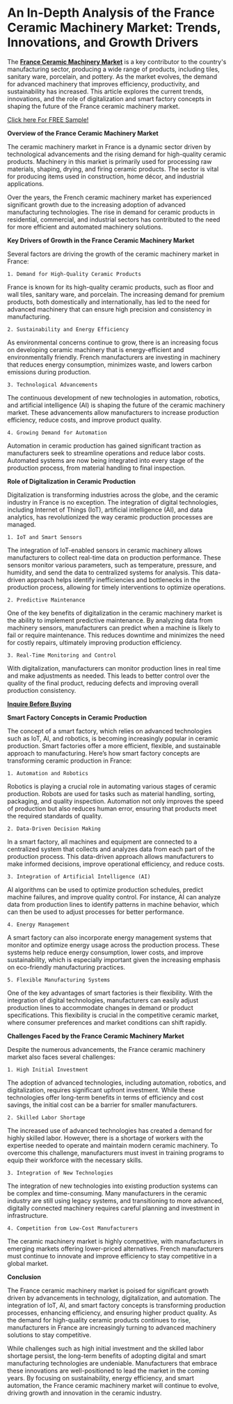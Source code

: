 # An In-Depth Analysis of the France Ceramic Machinery Market: Trends, Innovations, and Growth Drivers

The **[France Ceramic Machinery Market](https://www.nextmsc.com/report/france-ceramic-machinery-market)** is a key contributor to the country's manufacturing sector, producing a wide range of products, including tiles, sanitary ware, porcelain, and pottery. As the market evolves, the demand for advanced machinery that improves efficiency, productivity, and sustainability has increased. This article explores the current trends, innovations, and the role of digitalization and smart factory concepts in shaping the future of the France ceramic machinery market.



[Click here For FREE Sample!](https://www.nextmsc.com/france-ceramic-machinery-market/request-sample)



**Overview of the France Ceramic Machinery Market**



The ceramic machinery market in France is a dynamic sector driven by technological advancements and the rising demand for high-quality ceramic products. Machinery in this market is primarily used for processing raw materials, shaping, drying, and firing ceramic products. The sector is vital for producing items used in construction, home décor, and industrial applications.

Over the years, the French ceramic machinery market has experienced significant growth due to the increasing adoption of advanced manufacturing technologies. The rise in demand for ceramic products in residential, commercial, and industrial sectors has contributed to the need for more efficient and automated machinery solutions.



**Key Drivers of Growth in the France Ceramic Machinery Market**


Several factors are driving the growth of the ceramic machinery market in France:
    
  
    1. Demand for High-Quality Ceramic Products
France is known for its high-quality ceramic products, such as floor and wall tiles, sanitary ware, and porcelain. The increasing demand for premium products, both domestically and internationally, has led to the need for advanced machinery that can ensure high precision and consistency in manufacturing.
   
    2. Sustainability and Energy Efficiency
As environmental concerns continue to grow, there is an increasing focus on developing ceramic machinery that is energy-efficient and environmentally friendly. French manufacturers are investing in machinery that reduces energy consumption, minimizes waste, and lowers carbon emissions during production.
  
    3. Technological Advancements
The continuous development of new technologies in automation, robotics, and artificial intelligence (AI) is shaping the future of the ceramic machinery market. These advancements allow manufacturers to increase production efficiency, reduce costs, and improve product quality.
   
    4. Growing Demand for Automation
Automation in ceramic production has gained significant traction as manufacturers seek to streamline operations and reduce labor costs. Automated systems are now being integrated into every stage of the production process, from material handling to final inspection.



**Role of Digitalization in Ceramic Production**


Digitalization is transforming industries across the globe, and the ceramic industry in France is no exception. The integration of digital technologies, including Internet of Things (IoT), artificial intelligence (AI), and data analytics, has revolutionized the way ceramic production processes are managed.
   
   
    1. IoT and Smart Sensors
The integration of IoT-enabled sensors in ceramic machinery allows manufacturers to collect real-time data on production performance. These sensors monitor various parameters, such as temperature, pressure, and humidity, and send the data to centralized systems for analysis. This data-driven approach helps identify inefficiencies and bottlenecks in the production process, allowing for timely interventions to optimize operations.
  
    2. Predictive Maintenance
One of the key benefits of digitalization in the ceramic machinery market is the ability to implement predictive maintenance. By analyzing data from machinery sensors, manufacturers can predict when a machine is likely to fail or require maintenance. This reduces downtime and minimizes the need for costly repairs, ultimately improving production efficiency.
  
    3. Real-Time Monitoring and Control
With digitalization, manufacturers can monitor production lines in real time and make adjustments as needed. This leads to better control over the quality of the final product, reducing defects and improving overall production consistency.



**[Inquire Before Buying](https://www.nextmsc.com/france-ceramic-machinery-market/inquire-before-buying)**



**Smart Factory Concepts in Ceramic Production**


The concept of a smart factory, which relies on advanced technologies such as IoT, AI, and robotics, is becoming increasingly popular in ceramic production. Smart factories offer a more efficient, flexible, and sustainable approach to manufacturing. Here’s how smart factory concepts are transforming ceramic production in France:
   
  
    1. Automation and Robotics
Robotics is playing a crucial role in automating various stages of ceramic production. Robots are used for tasks such as material handling, sorting, packaging, and quality inspection. Automation not only improves the speed of production but also reduces human error, ensuring that products meet the required standards of quality.
   
    2. Data-Driven Decision Making
In a smart factory, all machines and equipment are connected to a centralized system that collects and analyzes data from each part of the production process. This data-driven approach allows manufacturers to make informed decisions, improve operational efficiency, and reduce costs.
   
    3. Integration of Artificial Intelligence (AI)
AI algorithms can be used to optimize production schedules, predict machine failures, and improve quality control. For instance, AI can analyze data from production lines to identify patterns in machine behavior, which can then be used to adjust processes for better performance.
  
    4. Energy Management
A smart factory can also incorporate energy management systems that monitor and optimize energy usage across the production process. These systems help reduce energy consumption, lower costs, and improve sustainability, which is especially important given the increasing emphasis on eco-friendly manufacturing practices.
   
    5. Flexible Manufacturing Systems
One of the key advantages of smart factories is their flexibility. With the integration of digital technologies, manufacturers can easily adjust production lines to accommodate changes in demand or product specifications. This flexibility is crucial in the competitive ceramic market, where consumer preferences and market conditions can shift rapidly.



**Challenges Faced by the France Ceramic Machinery Market**


Despite the numerous advancements, the France ceramic machinery market also faces several challenges:
  
  
    1. High Initial Investment
The adoption of advanced technologies, including automation, robotics, and digitalization, requires significant upfront investment. While these technologies offer long-term benefits in terms of efficiency and cost savings, the initial cost can be a barrier for smaller manufacturers.
  
    2. Skilled Labor Shortage
The increased use of advanced technologies has created a demand for highly skilled labor. However, there is a shortage of workers with the expertise needed to operate and maintain modern ceramic machinery. To overcome this challenge, manufacturers must invest in training programs to equip their workforce with the necessary skills.
  
    3. Integration of New Technologies
The integration of new technologies into existing production systems can be complex and time-consuming. Many manufacturers in the ceramic industry are still using legacy systems, and transitioning to more advanced, digitally connected machinery requires careful planning and investment in infrastructure.
   
    4. Competition from Low-Cost Manufacturers
The ceramic machinery market is highly competitive, with manufacturers in emerging markets offering lower-priced alternatives. French manufacturers must continue to innovate and improve efficiency to stay competitive in a global market.



**Conclusion**


The France ceramic machinery market is poised for significant growth driven by advancements in technology, digitalization, and automation. The integration of IoT, AI, and smart factory concepts is transforming production processes, enhancing efficiency, and ensuring higher product quality. As the demand for high-quality ceramic products continues to rise, manufacturers in France are increasingly turning to advanced machinery solutions to stay competitive.

While challenges such as high initial investment and the skilled labor shortage persist, the long-term benefits of adopting digital and smart manufacturing technologies are undeniable. Manufacturers that embrace these innovations are well-positioned to lead the market in the coming years. By focusing on sustainability, energy efficiency, and smart automation, the France ceramic machinery market will continue to evolve, driving growth and innovation in the ceramic industry.
